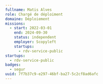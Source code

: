 ```yaml
---
fullname: Matis Alves
role: Chargé de déploiment
domaine: Déploiement
missions:
  - start: 2022-03-01
    end: 2024-09-30
    status: independent
    employer: Scopyleft
    startups:
      - rdv-service-public
startups:
  - rdv-service-public
badges:
  - segur
uuid: 7f7b37c9-e297-46bf-ba27-5c2cf8ad6afc
---
```

